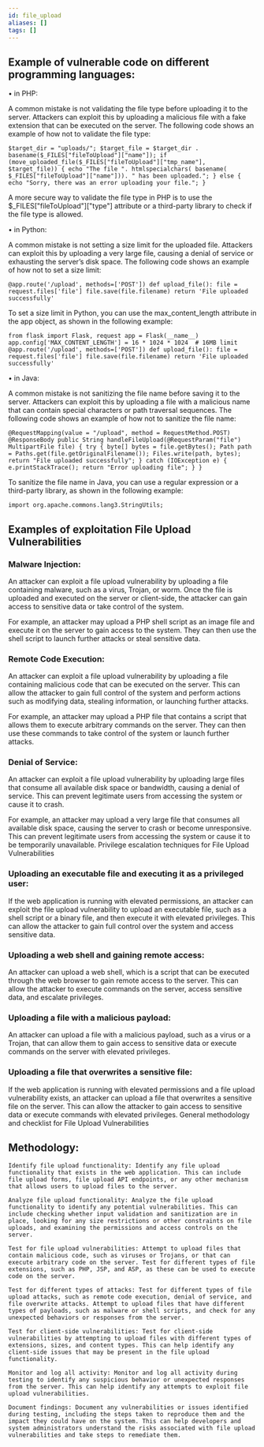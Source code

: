 ```yaml
---
id: file_upload
aliases: []
tags: []
---
```



## Example of vulnerable code on different programming languages:

• in PHP:

A common mistake is not validating the file type before uploading it to the server. Attackers can exploit this by uploading a malicious file with a fake extension that can be executed on the server. The following code shows an example of how not to validate the file type:

`$target_dir = "uploads/";
$target_file = $target_dir . basename($_FILES["fileToUpload"]["name"]);
if (move_uploaded_file($_FILES["fileToUpload"]["tmp_name"], $target_file)) {
    echo "The file ". htmlspecialchars( basename( $_FILES["fileToUpload"]["name"])). " has been uploaded.";
} else {
    echo "Sorry, there was an error uploading your file.";
}`


A more secure way to validate the file type in PHP is to use the $_FILES["fileToUpload"]["type"] attribute or a third-party library to check if the file type is allowed.

• in Python:

A common mistake is not setting a size limit for the uploaded file. Attackers can exploit this by uploading a very large file, causing a denial of service or exhausting the server’s disk space. The following code shows an example of how not to set a size limit:

`@app.route('/upload', methods=['POST'])
def upload_file():
    file = request.files['file']
    file.save(file.filename)
    return 'File uploaded successfully'`


To set a size limit in Python, you can use the max_content_length attribute in the app object, as shown in the following example:

`from flask import Flask, request
app = Flask(__name__)
app.config['MAX_CONTENT_LENGTH'] = 16 * 1024 * 1024  # 16MB limit
@app.route('/upload', methods=['POST'])
def upload_file():
    file = request.files['file']
    file.save(file.filename)
    return 'File uploaded successfully'`


• in Java:

A common mistake is not sanitizing the file name before saving it to the server. Attackers can exploit this by uploading a file with a malicious name that can contain special characters or path traversal sequences. The following code shows an example of how not to sanitize the file name:

`@RequestMapping(value = "/upload", method = RequestMethod.POST)
@ResponseBody
public String handleFileUpload(@RequestParam("file") MultipartFile file) {
    try {
        byte[] bytes = file.getBytes();
        Path path = Paths.get(file.getOriginalFilename());
        Files.write(path, bytes);
        return "File uploaded successfully";
    } catch (IOException e) {
        e.printStackTrace();
        return "Error uploading file";
    }
}`


To sanitize the file name in Java, you can use a regular expression or a third-party library, as shown in the following example:

`import org.apache.commons.lang3.StringUtils;`

## Examples of exploitation File Upload Vulnerabilities

### Malware Injection:

An attacker can exploit a file upload vulnerability by uploading a file containing malware, such as a virus, Trojan, or worm. Once the file is uploaded and executed on the server or client-side, the attacker can gain access to sensitive data or take control of the system.

For example, an attacker may upload a PHP shell script as an image file and execute it on the server to gain access to the system. They can then use the shell script to launch further attacks or steal sensitive data.

### Remote Code Execution:

An attacker can exploit a file upload vulnerability by uploading a file containing malicious code that can be executed on the server. This can allow the attacker to gain full control of the system and perform actions such as modifying data, stealing information, or launching further attacks.

For example, an attacker may upload a PHP file that contains a script that allows them to execute arbitrary commands on the server. They can then use these commands to take control of the system or launch further attacks.

### Denial of Service:

An attacker can exploit a file upload vulnerability by uploading large files that consume all available disk space or bandwidth, causing a denial of service. This can prevent legitimate users from accessing the system or cause it to crash.

For example, an attacker may upload a very large file that consumes all available disk space, causing the server to crash or become unresponsive. This can prevent legitimate users from accessing the system or cause it to be temporarily unavailable.
Privilege escalation techniques for File Upload Vulnerabilities

### Uploading an executable file and executing it as a privileged user:

If the web application is running with elevated permissions, an attacker can exploit the file upload vulnerability to upload an executable file, such as a shell script or a binary file, and then execute it with elevated privileges. This can allow the attacker to gain full control over the system and access sensitive data.

### Uploading a web shell and gaining remote access:

An attacker can upload a web shell, which is a script that can be executed through the web browser to gain remote access to the server. This can allow the attacker to execute commands on the server, access sensitive data, and escalate privileges.

### Uploading a file with a malicious payload:

An attacker can upload a file with a malicious payload, such as a virus or a Trojan, that can allow them to gain access to sensitive data or execute commands on the server with elevated privileges.

### Uploading a file that overwrites a sensitive file:

If the web application is running with elevated permissions and a file upload vulnerability exists, an attacker can upload a file that overwrites a sensitive file on the server. This can allow the attacker to gain access to sensitive data or execute commands with elevated privileges.
General methodology and checklist for File Upload Vulnerabilities

## Methodology:

    Identify file upload functionality: Identify any file upload functionality that exists in the web application. This can include file upload forms, file upload API endpoints, or any other mechanism that allows users to upload files to the server.

    Analyze file upload functionality: Analyze the file upload functionality to identify any potential vulnerabilities. This can include checking whether input validation and sanitization are in place, looking for any size restrictions or other constraints on file uploads, and examining the permissions and access controls on the server.

    Test for file upload vulnerabilities: Attempt to upload files that contain malicious code, such as viruses or Trojans, or that can execute arbitrary code on the server. Test for different types of file extensions, such as PHP, JSP, and ASP, as these can be used to execute code on the server.

    Test for different types of attacks: Test for different types of file upload attacks, such as remote code execution, denial of service, and file overwrite attacks. Attempt to upload files that have different types of payloads, such as malware or shell scripts, and check for any unexpected behaviors or responses from the server.

    Test for client-side vulnerabilities: Test for client-side vulnerabilities by attempting to upload files with different types of extensions, sizes, and content types. This can help identify any client-side issues that may be present in the file upload functionality.

    Monitor and log all activity: Monitor and log all activity during testing to identify any suspicious behavior or unexpected responses from the server. This can help identify any attempts to exploit file upload vulnerabilities.

    Document findings: Document any vulnerabilities or issues identified during testing, including the steps taken to reproduce them and the impact they could have on the system. This can help developers and system administrators understand the risks associated with file upload vulnerabilities and take steps to remediate them.

